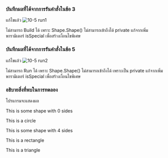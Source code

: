 ### บันทึกผลที่ได้จากการรันคำสั่งในข้อ 3
แก้ไขแล้ว
![10-5 run1](https://github.com/kanoksiriboonkam/03376836-OOP-2566-Lab-10/assets/144196048/fd11a8e1-47ce-4220-b2c0-b29efa7cd22f)

ไม่สามารถ Build ได้ เพราะ Shape.Shape() ไม่สามารถเข้าถึงได้ private แก้จากเพิ่มพารามิเตอร์ isSpecial เพื่อสร้างเงื่อนไขพิเศษ
### บันทึกผลที่ได้จากการรันคำสั่งในข้อ 5
แก้ไขแล้ว
![10-5 run2](https://github.com/kanoksiriboonkam/03376836-OOP-2566-Lab-10/assets/144196048/187df186-d402-43d0-9c31-9e76502a9edc)

ไม่สามารถ Run ได้ เพราะ Shape.Shape() ไม่สามารถเข้าถึงได้ เพราะเป็น private แก้จากเพิ่มพารามิเตอร์ isSpecial เพื่อสร้างเงื่อนไขพิเศษ
### อธิบายสิ่งที่พบในการทดลอง
โปรแกรมจะแสดงผล

This is some shape with 0 sides

This is a circle

This is some shape with 4 sides

This is a rectangle

This is a triangle
